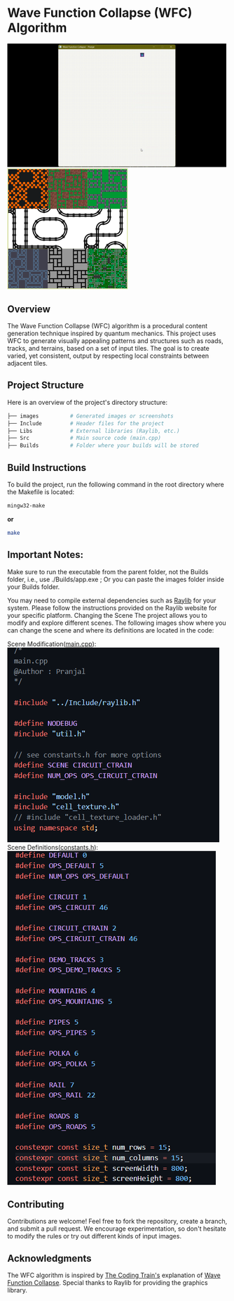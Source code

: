 # Wave Function Collapse (WFC) Algorithm

<img src ="./images/gif/wfc.gif" width ="500px"></img> <img src= "./images/gif/photo-collage.png.png" width="275px"></img>
## Overview
The Wave Function Collapse (WFC) algorithm is a procedural content generation technique inspired by quantum mechanics. This project uses WFC to generate visually appealing patterns and structures such as roads, tracks, and terrains, based on a set of input tiles. The goal is to create varied, yet consistent, output by respecting local constraints between adjacent tiles.

## Project Structure
Here is an overview of the project's directory structure:

```bash
├── images          # Generated images or screenshots  
├── Include         # Header files for the project
├── Libs            # External libraries (Raylib, etc.)
├── Src             # Main source code (main.cpp)
├── Builds          # Folder where your builds will be stored
```

## Build Instructions
To build the project, run the following command in the root directory where the Makefile is located:

```bash
mingw32-make
```
<b>or</b>

```bash
make
```
## Important Notes:
Make sure to run the executable from the parent folder, not the Builds folder, i.e., use ./Builds/app.exe ; Or you can paste the images folder inside your Builds folder.

You may need to compile external dependencies such as [Raylib](www.raylib.com) for your system. Please follow the instructions provided on the Raylib website for your specific platform.
Changing the Scene
The project allows you to modify and explore different scenes. The following images show where you can change the scene and where its definitions are located in the code:

Scene Modification([main.cpp](/Src/main.cpp)):
        ![main.cpp](/images/gif/main.png) 
Scene Definitions([constants.h](/Include/constants.h)):
        ![constants.h](/images/gif/constanth.png)
## Contributing
Contributions are welcome! Feel free to fork the repository, create a branch, and submit a pull request. We encourage experimentation, so don't hesitate to modify the rules or try out different kinds of input images.

## Acknowledgments
The WFC algorithm is inspired by [The Coding Train's](https://www.youtube.com/@TheCodingTrain) explanation of [Wave Function Collapse](https://www.youtube.com/watch?v=rI_y2GAlQFM).
Special thanks to Raylib for providing the graphics library.

